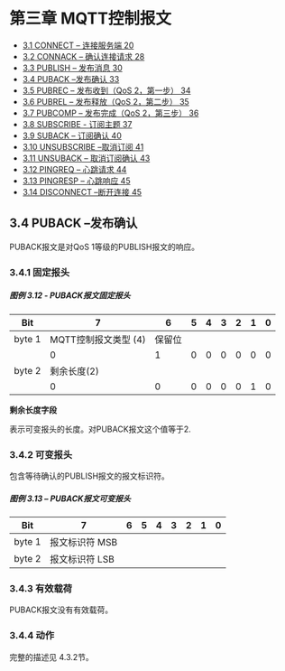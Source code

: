 # 第三章 MQTT控制报文

- [3.1 CONNECT – 连接服务端 20](0301-CONNECT.md)
- [3.2 CONNACK – 确认连接请求 28](0302-CONNACK.md)
- [3.3 PUBLISH – 发布消息 30](0303-PUBLISH.md)
- [3.4 PUBACK –发布确认 33](0304-PUBACK.md)
- [3.5 PUBREC – 发布收到（QoS 2，第一步） 34](0305-PUBREC.md)
- [3.6 PUBREL – 发布释放（QoS 2，第二步） 35](0306-PUBREL.md)
- [3.7 PUBCOMP – 发布完成（QoS 2，第三步） 36](0307-PUBCOMP.md)
- [3.8 SUBSCRIBE - 订阅主题 37](0308-SUBSCRIBE.md)
- [3.9 SUBACK – 订阅确认 40](0309-SUBACK.md)
- [3.10 UNSUBSCRIBE –取消订阅 41](0310-UNSUBSCRIBE.md)
- [3.11 UNSUBACK – 取消订阅确认 43](0311-UNSUBACK.md)
- [3.12 PINGREQ – 心跳请求 44](0312-PINGREQ.md)
- [3.13 PINGRESP – 心跳响应 45](0313-PINGRESP.md)
- [3.14 DISCONNECT –断开连接 45](0314-DISCONNECT.md)

## 3.4 PUBACK –发布确认

PUBACK报文是对QoS 1等级的PUBLISH报文的响应。

### 3.4.1 固定报头

##### 图例 3.12 - PUBACK报文固定报头

| **Bit** | **7**                | **6**  | **5** | **4** | **3** | **2** | **1** | **0** |
|---------|----------------------|--------|-------|-------|-------|-------|-------|-------|
| byte 1  | MQTT控制报文类型 (4) | 保留位 |
|         | 0                    | 1      | 0     | 0     | 0     | 0     | 0     | 0     |
| byte 2  | 剩余长度(2)          |
|         | 0                    | 0      | 0     | 0     | 0     | 0     | 1     | 0     |

**剩余长度字段**

表示可变报头的长度。对PUBACK报文这个值等于2.

### 3.4.2 可变报头

包含等待确认的PUBLISH报文的报文标识符。

##### 图例 3.13 – PUBACK报文可变报头

| **Bit** | **7**          | **6** | **5** | **4** | **3** | **2** | **1** | **0** |
|---------|----------------|-------|-------|-------|-------|-------|-------|-------|
| byte 1  | 报文标识符 MSB |
| byte 2  | 报文标识符 LSB |

### 3.4.3 有效载荷

PUBACK报文没有有效载荷。

### 3.4.4 动作

完整的描述见 4.3.2节。
